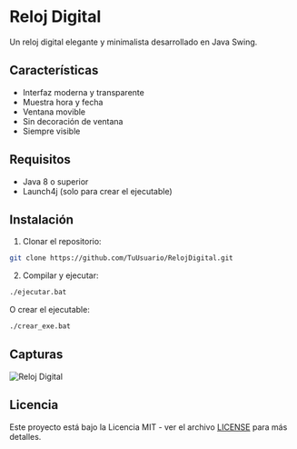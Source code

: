 # Reloj Digital

Un reloj digital elegante y minimalista desarrollado en Java Swing.

## Características
- Interfaz moderna y transparente
- Muestra hora y fecha
- Ventana movible
- Sin decoración de ventana
- Siempre visible

## Requisitos
- Java 8 o superior
- Launch4j (solo para crear el ejecutable)

## Instalación
1. Clonar el repositorio:
```bash
git clone https://github.com/TuUsuario/RelojDigital.git
```

2. Compilar y ejecutar:
```bash
./ejecutar.bat
```

O crear el ejecutable:
```bash
./crear_exe.bat
```

## Capturas
![Reloj Digital](screenshots/reloj.png)

## Licencia
Este proyecto está bajo la Licencia MIT - ver el archivo [LICENSE](ROMA0589) para más detalles.
